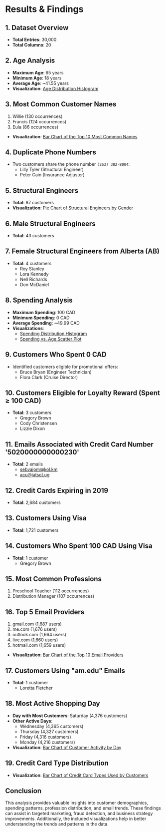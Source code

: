 # Results & Findings

## 1. Dataset Overview

- **Total Entries**: 30,000
- **Total Columns**: 20

## 2. Age Analysis

- **Maximum Age**: 65 years
- **Minimum Age**: 18 years
- **Average Age**: \~41.55 years
- **Visualization**: [Age Distribution Histogram](../Results%20&%20Findings/Visuals/Age%20Distribution%20Histogram.png)

## 3. Most Common Customer Names

1. Willie (130 occurrences)
2. Francis (124 occurrences)
3. Eula (86 occurrences)

- **Visualization**: [Bar Chart of the Top 10 Most Common Names](../Visuals/Bar%20Chart%20of%20the%20Top%2010%20Most%20Common%20Names.png)

## 4. Duplicate Phone Numbers

- Two customers share the phone number `(263) 382-8004`:
  - Lilly Tyler (Structural Engineer)
  - Peter Cain (Insurance Adjuster)

## 5. Structural Engineers

- **Total**: 87 customers
- **Visualization**: [Pie Chart of Structural Engineers by Gender](../Visuals/Pie%20Chart%20of%20Structural%20Engineers%20by%20Gender.png)

## 6. Male Structural Engineers

- **Total**: 43 customers

## 7. Female Structural Engineers from Alberta (AB)

- **Total**: 4 customers
  - Roy Stanley
  - Lora Kennedy
  - Nell Richards
  - Don McDaniel

## 8. Spending Analysis

- **Maximum Spending**: 100 CAD
- **Minimum Spending**: 0 CAD
- **Average Spending**: \~49.99 CAD
- **Visualizations**:
  - [Spending Distribution Histogram](../Visuals/Spending%20Distribution%20Histogram.png)
  - [Spending vs. Age Scatter Plot](../Visuals/Spending%20vs.%20Age%20Scatter%20Plot.png)

## 9. Customers Who Spent 0 CAD

- Identified customers eligible for promotional offers:
  - Bruce Bryan (Engineer Technician)
  - Flora Clark (Cruise Director)

## 10. Customers Eligible for Loyalty Reward (Spent ≥ 100 CAD)

- **Total**: 3 customers
  - Gregory Brown
  - Cody Christensen
  - Lizzie Dixon

## 11. Emails Associated with Credit Card Number '5020000000000230'

- **Total**: 2 emails
  - [sebvajom@kol.km](mailto:sebvajom@kol.km)
  - [acu@jatsot.ug](mailto:acu@jatsot.ug)

## 12. Credit Cards Expiring in 2019

- **Total**: 2,684 customers

## 13. Customers Using Visa

- **Total**: 1,721 customers

## 14. Customers Who Spent 100 CAD Using Visa

- **Total**: 1 customer
  - Gregory Brown

## 15. Most Common Professions

1. Preschool Teacher (112 occurrences)
2. Distribution Manager (107 occurrences)

## 16. Top 5 Email Providers

1. gmail.com (1,687 users)
2. me.com (1,676 users)
3. outlook.com (1,664 users)
4. live.com (1,660 users)
5. hotmail.com (1,659 users)

- **Visualization**: [Bar Chart of the Top 10 Email Providers](../Visuals/Bar%20Chart%20of%20the%20Top%2010%20Email%20Providers.png)

## 17. Customers Using "am.edu" Emails

- **Total**: 1 customer
  - Loretta Fletcher

## 18. Most Active Shopping Day

- **Day with Most Customers**: Saturday (4,376 customers)
- **Other Active Days**:
  - Wednesday (4,365 customers)
  - Thursday (4,327 customers)
  - Friday (4,316 customers)
  - Monday (4,216 customers)
- **Visualization**: [Bar Chart of Customer Activity by Day](../Visuals/Bar%20Chart%20of%20Customer%20Activity%20by%20Day.png)

## 19. Credit Card Type Distribution

- **Visualization**: [Bar Chart of Credit Card Types Used by Customers](../Visuals/Bar%20Chart%20of%20Credit%20Card%20Types%20Used%20by%20Customers.png)

## Conclusion

This analysis provides valuable insights into customer demographics, spending patterns, profession distribution, and email trends. These findings can assist in targeted marketing, fraud detection, and business strategy improvements. Additionally, the included visualizations help in better understanding the trends and patterns in the data.


